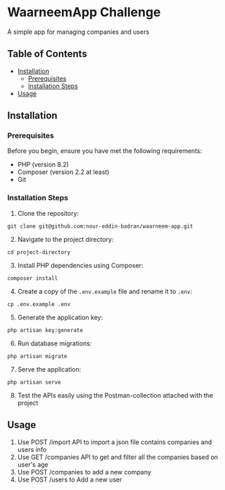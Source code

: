 # WaarneemApp Challenge

A simple app for managing companies and users

## Table of Contents

- [Installation](#installation)
    - [Prerequisites](#prerequisites)
    - [Installation Steps](#installation-steps)
- [Usage](#usage)

## Installation

### Prerequisites

Before you begin, ensure you have met the following requirements:

- PHP (version 8.2)
- Composer (version 2.2 at least)
- Git

### Installation Steps

1. Clone the repository:

```
git clone git@github.com:nour-eddin-badran/waarneem-app.git
```


2. Navigate to the project directory:

```
cd project-directory
```


3. Install PHP dependencies using Composer:

```
composer install
```


4. Create a copy of the `.env.example` file and rename it to `.env`:

```
cp .env.example .env
```


5. Generate the application key:

```
php artisan key:generate
```


6. Run database migrations:

```
php artisan migrate
```


7. Serve the application:

```
php artisan serve
```


8. Test the APIs easily using the Postman-collection attached with the project

## Usage

1. Use POST /import API to import a json file contains companies and users info
2. Use GET /companies API to get and filter all the companies based on user's age
3. Use POST /companies to add a new company
4. Use POST /users to Add a new user
